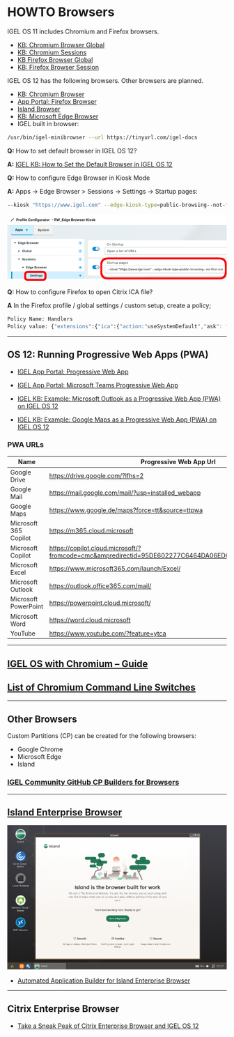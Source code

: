 # HOWTO Browsers

IGEL OS 11 includes Chromium and Firefox browsers.

- [KB: Chromium Browser Global](https://kb.igel.com/en/igel-os/11.10/chromium-browser-global-session-in-igel-os)
- [KB: Chromium Sessions](https://kb.igel.com/en/igel-os/11.10/chromium-sessions)
- [KB Firefox Browser Global](https://kb.igel.com/en/igel-os/11.10/firefox-browser-global)
- [KB: Firefox Browser Session](https://kb.igel.com/en/igel-os/11.10/firefox-browser-session)

IGEL OS 12 has the following browsers. Other browsers are planned.

- [KB: Chromium Browser](https://kb.igel.com/en/igel-apps/current/chromium-browser)
- [App Portal: Firefox Browser](https://app.igel.com/firefox)
- [Island Browser](https://app.igel.com/island)
- [KB: Microsoft Edge Browser](https://kb.igel.com/en/igel-apps/current/configuration-of-microsoft-edge-on-igel-os)
- IGEL built in browser:

```bash linenums="1"
/usr/bin/igel-minibrowser --url https://tinyurl.com/igel-docs
```

**Q:** How to set default browser in IGEL OS 12?

**A:** [IGEL KB: How to Set the Default Browser in IGEL OS 12](https://kb.igel.com/en/igel-os-base-system/12.5/how-to-set-the-default-browser-in-igel-os-12)

**Q:** How to configure Edge Browser in Kiosk Mode

**A:** Apps -> Edge Browser > Sessions -> Settings -> Startup pages:

```bash linenums="1"
--kiosk "https://www.igel.com" --edge-kiosk-type=public-browsing--not-first-run
```

![image02](Images/HOWTO-Browsers-02.png)

**Q:** How to configure Firefox to open Citrix ICA file?

**A** In the Firefox profile / global settings / custom setup, create a policy;

```bash linenums="1"
Policy Name: Handlers
Policy value: {"extensions":{"ica":{"action:"useSystemDefault","ask": false}}}
```

-----

## OS 12: Running Progressive Web Apps (PWA)

- [IGEL App Portal: Progressive Web App](https://app.igel.com/pwa)

- [IGEL App Portal: Microsoft Teams Progressive Web App](https://app.igel.com/pwa)

- [IGEL KB: Example: Microsoft Outlook as a Progressive Web App (PWA) on IGEL OS 12](https://kb.igel.com/en/igel-apps/current/example-microsoft-outlook-as-a-progressive-web-app)

- [IGEL KB: Example: Google Maps as a Progressive Web App (PWA) on IGEL OS 12](https://kb.igel.com/en/igel-apps/current/example-google-maps-as-a-progressive-web-app-pwa-o)

### PWA URLs

| Name | Progressive Web App Url |
|------|-------------------------|
| Google Drive | https://drive.google.com/?lfhs=2 |
| Google Mail | https://mail.google.com/mail/?usp=installed_webapp |
| Google Maps | https://www.google.de/maps?force=tt&source=ttpwa |
| Microsoft 365 Copilot | https://m365.cloud.microsoft |
| Microsoft Copilot | https://copilot.cloud.microsoft/?fromcode=cmc&ampredirectid=95DE602277C6464DA06ED6A3396BCAC8&ampauth=2 |
| Microsoft Excel | https://www.microsoft365.com/launch/Excel/ |
| Microsoft Outlook | https://outlook.office365.com/mail/ |
| Microsoft PowerPoint | https://powerpoint.cloud.microsoft/ |
| Microsoft Word | https://word.cloud.microsoft |
| YouTube | https://www.youtube.com/?feature=ytca |

<!---
This is a comment section

https://igeltechnologygmbh-my.sharepoint.com/
-->

-----

## [IGEL OS with Chromium – Guide](https://leon-beitsch.de/shared/IGEL_OS_with_Chromium.pdf)

## [List of Chromium Command Line Switches](https://peter.sh/experiments/chromium-command-line-switches/)

-----

## Other Browsers

Custom Partitions (CP) can be created for the following browsers:

- Google Chrome
- Microsoft Edge
- Island

### [IGEL Community GitHub CP Builders for Browsers](https://github.com/IGEL-Community/IGEL-Custom-Partitions/tree/master/CP_Source/Browsers)

-----

## [Island Enterprise Browser](https://www.island.io/)

![image01](Images/HOWTO-Browsers-01.png)

- [Automated Application Builder for Island Enterprise Browser](https://github.com/IGEL-Community/IGEL-Custom-Partitions/tree/master/CP_Source/Browsers/Island)

-----

## Citrix Enterprise Browser

- [Take a Sneak Peak of Citrix Enterprise Browser and IGEL OS 12](https://www.igel.com/blog/take-a-sneak-peak-of-citrix-enterprise-browser-and-igel-os-12/)
